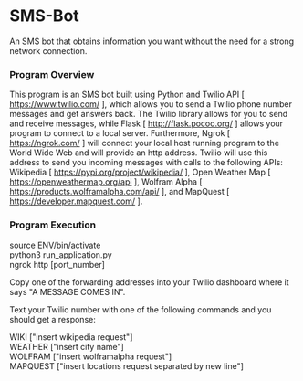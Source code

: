 # SMS-Bot
An SMS bot that obtains information you want without the need for a strong network connection.

### Program Overview
This program is an SMS bot built using Python and Twilio API [ https://www.twilio.com/ ], which allows you to send a Twilio 
phone number messages and get answers back. The Twilio library allows for you to send and receive messages, while Flask
[ http://flask.pocoo.org/ ] allows your program to connect to a local server. Furthermore, Ngrok [ https://ngrok.com/ ] 
will connect your local host running program to the World Wide Web and will provide an http address. Twilio will use this address to send you incoming messages with calls to the following APIs: Wikipedia [ https://pypi.org/project/wikipedia/ ], Open Weather Map [ https://openweathermap.org/api ], Wolfram Alpha [ https://products.wolframalpha.com/api/ ], and MapQuest   [ https://developer.mapquest.com/ ].

### Program Execution
source ENV/bin/activate </br >
python3 run_application.py </br >
ngrok http [port_number] </br >

Copy one of the forwarding addresses into your Twilio dashboard where it says "A MESSAGE COMES IN".  </br >

Text your Twilio number with one of the following commands and you should get a response:
  
  WIKI ["insert wikipedia request"] </br >
  WEATHER ["insert city name"] </br >
  WOLFRAM ["insert wolframalpha request"] </br >
  MAPQUEST ["insert locations request separated by new line"]
